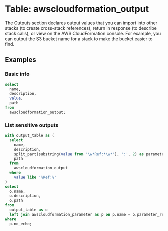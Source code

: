 # Table: awscloudformation_output

The Outputs section declares output values that you can import into other stacks (to create cross-stack references), return in response (to describe stack calls), or view on the AWS CloudFormation console. For example, you can output the S3 bucket name for a stack to make the bucket easier to find.

## Examples

### Basic info

```sql
select
  name,
  description,
  value,
  path
from
  awscloudformation_output;
```

### List sensitive outputs

```sql
with output_table as (
  select
    name,
    description,
    split_part(substring(value from '\w*Ref:*\w*'), ':', 2) as parameter_reference,
    path
  from
    awscloudformation_output
  where
    value like '%Ref:%'
)
select
  o.name,
  o.description,
  o.path
from
  output_table as o
  left join awscloudformation_parameter as p on p.name = o.parameter_reference and o.path = p.path
where
  p.no_echo;
```
